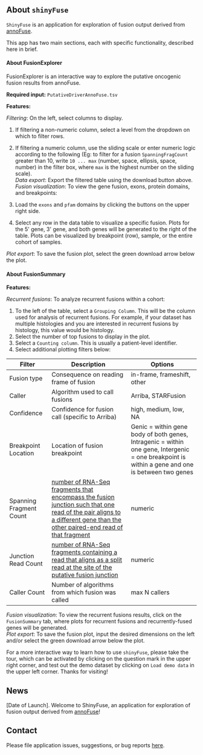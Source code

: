 ## About `shinyFuse`

`ShinyFuse` is an application for exploration of fusion output derived from [annoFuse](https://github.com/d3b-center/annoFuse).

This app has two main sections, each with specific functionality, described here in brief.

#### About FusionExplorer

FusionExplorer is an interactive way to explore the putative oncogenic fusion results from annoFuse. 

**Required input:** `PutativeDriverAnnoFuse.tsv`

**Features:** 

_Filtering_: On the left, select columns to display.
1. If filtering a non-numeric column, select a level from the dropdown on which to filter rows.
2. If filtering a numeric column, use the sliding scale or enter numeric logic according to the following (Eg: to filter for a fusion `SpanningFragCount` greater than 10, write `10 ... max` (number, space, ellipsis, space, number) in the filter box, where `max` is the highest number on the sliding scale). <br>
_Data export_: Export the filtered table using the download button above.<br>
_Fusion visualization_: To view the gene fusion, exons, protein domains, and breakpoints:

 1. Load the `exons` and `pfam` domains by clicking the buttons on the upper right side. 
 2. Select any row in the data table to visualize a specific fusion. Plots for the 5' gene, 3' gene, and both genes will be generated to the right of the table. Plots can be visualized by breakpoint (row), sample, or the entire cohort of samples.

_Plot export_: To save the fusion plot, select the green download arrow below the plot.

#### About FusionSummary

**Features:** 

_Recurrent fusions_: To analyze recurrent fusions within a cohort:

 1. To the left of the table, select a `Grouping Column`. This will be the column used for analysis of recurrent fusions. For example, if your dataset has multiple histologies and you are interested in recurrent fusions by histology, this value would be histology.
 2. Select the number of top fusions to display in the plot.
 3. Select a `Counting column`. This is usually a patient-level identifier.
 4. Select additional plotting filters below:
 
 | Filter                  | Description                                                                                                                                                                                                                     | Options                                                                                                                                           |
|-------------------------|---------------------------------------------------------------------------------------------------------------------------------------------------------------------------------------------------------------------------------|---------------------------------------------------------------------------------------------------------------------------------------------------|
| Fusion type             | Consequence on reading frame of fusion                                                                                                                                                                                          | in-frame, frameshift, other                                                                                                                       |
| Caller                  | Algorithm used to call fusions                                                                                                                                                                                                  | Arriba, STARFusion                                                                                                                                |
| Confidence              | Confidence for fusion call (specific to Arriba)                                                                                                                                                                                 | high, medium, low, NA                                                                                                                             |
| Breakpoint Location     | Location of fusion breakpoint                                                                                                                                                                                                   | Genic = within gene body of both genes, Intragenic = within one gene, Intergenic = one breakpoint is within a gene and one is between two genes |
| Spanning Fragment Count | [number of RNA-Seq fragments that encompass the fusion junction such that   one read of the pair aligns to a different gene than the other paired-end read of that fragment](https://github.com/STAR-Fusion/STAR-Fusion/wiki) | numeric                                                                                                                                           |
| Junction Read Count     | [number of RNA-Seq fragments containing a read that aligns as a split read at the site of the putative fusion junction](https://github.com/STAR-Fusion/STAR-Fusion/wiki)                                           | numeric                                                                                                                                           |
| Caller Count            | Number of algorithms from which fusion was called                                                                                                                                                                               | max N callers                                                                                                                                     |


_Fusion visualization_: To view the recurrent fusions results, click on the `FusionSummary` tab, where plots for recurrent fusions and recurrently-fused genes will be generated.<br>
_Plot export_: To save the fusion plot, input the desired dimensions on the left and/or select the green download arrow below the plot.

For a more interactive way to learn how to use `shinyFuse`, please take the tour, which can be activated by clicking on the question mark in the upper right corner, and test out the demo dataset by clicking on `Load demo data` in the upper left corner. 
Thanks for visiting!

## News

[Date of Launch]. Welcome to ShinyFuse, an application for exploration of fusion output derived from [annoFuse](https://github.com/d3b-center/annoFuse)! 

## Contact

Please file application issues, suggestions, or bug reports [here](https://github.com/d3b-center/annoFuse/issues).
